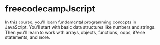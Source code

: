 # freecodecampJscript
In this course, you'll learn fundamental programming concepts in JavaScript. You'll start with basic data structures like numbers and strings. Then you'll learn to work with arrays, objects, functions, loops, if/else statements, and more.
